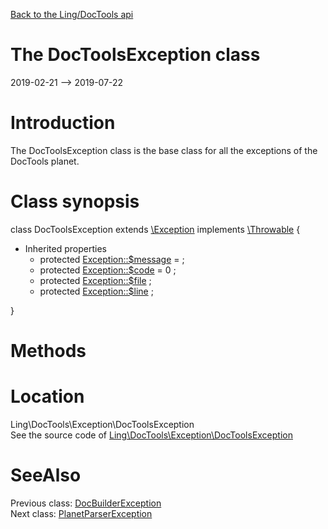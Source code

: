 [Back to the Ling/DocTools api](https://github.com/lingtalfi/DocTools/blob/master/doc/api/Ling/DocTools.md)



The DocToolsException class
================
2019-02-21 --> 2019-07-22






Introduction
============

The DocToolsException class is the base class for all the exceptions of the DocTools planet.



Class synopsis
==============


class <span class="pl-k">DocToolsException</span> extends [\Exception](http://php.net/manual/en/class.exception.php) implements [\Throwable](http://php.net/manual/en/class.throwable.php) {

- Inherited properties
    - protected  [Exception::$message](#property-message) =  ;
    - protected  [Exception::$code](#property-code) = 0 ;
    - protected  [Exception::$file](#property-file) ;
    - protected  [Exception::$line](#property-line) ;

}






Methods
==============






Location
=============
Ling\DocTools\Exception\DocToolsException<br>
See the source code of [Ling\DocTools\Exception\DocToolsException](https://github.com/lingtalfi/DocTools/blob/master/Exception/DocToolsException.php)



SeeAlso
==============
Previous class: [DocBuilderException](https://github.com/lingtalfi/DocTools/blob/master/doc/api/Ling/DocTools/Exception/DocBuilderException.md)<br>Next class: [PlanetParserException](https://github.com/lingtalfi/DocTools/blob/master/doc/api/Ling/DocTools/Exception/PlanetParserException.md)<br>

